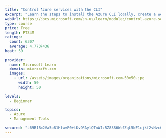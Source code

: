 ```yaml
---
title: "Control Azure services with the CLI"
excerpt: "Learn the steps to install the Azure CLI locally, create a website, and manage Azure resources using the CLI."
webUrl: https://docs.microsoft.com/en-us/learn/modules/control-azure-services-with-cli/
type: course
price: Free
length: PT34M
ratings:
  count: 6307
  average: 4.7737436
heat: 59

provider:
  name: Microsoft Learn
  domain: microsoft.com
  images:
    - url: /assets/images/organizations/microsoft.com-50x50.jpg
      width: 50
      height: 50

levels:
  - Beginner

topics:
  - Azure
  - Management Tools

secured: "L69B1Bm2Va5o81HfwvP0+tKvDPAylQTnWIzRZ8386Wc0ZqL5NF1cjkf2vNvcG4gGMR6iKAaoj5b29RBqeowHWcCBJWQpRfVmeRFc9e0Nih73YQPzhGPcsJERWqCxAPRAahObQCCFUqBQdhrkzT14iKR2DmTpqHhCU1YmrA/t3DisI6o032XOpsi8ImGNBtq/ezK4pukjWUwdJS7e7cCfMJ9a9ZsgXCJiP3M5EUCvjh86cBaHjNOiWUgimVxzi/UYB8HoGejuHioUfZZkgbUDcmlkItjOGomOzQ0+PBWJPIGSHt76xWks8ktlH6r7Y3YHbgvCD+MBr/Tw7WPFp1NfzPipia2/0wfnHvlXIh5wPp3fjNg/zxtbeP0tFX7acx8fYOHfbJZsxHSUV2CwH7ArmYrzJBgCKFRw79KZfg+DEkY=;HKCcQ3NB2zFpc/CeW0NxIA=="
---
```


